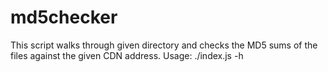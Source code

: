 # md5checker

This script walks through given directory and checks the MD5 sums of the files
against the given CDN address. Usage: ./index.js -h
